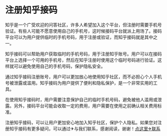 # 注册知乎接码

知乎是一个广受欢迎的问答社区，许多人希望加入这个平台，但注册时需要手机号验证。有些人可能不愿意使用自己的手机号，这时候接码平台就派上用场了。接码平台可以为用户提供临时的手机号码，用于注册或验证，而知乎接码就是其中之一。

知乎接码可以帮助用户获取临时的手机号码，用于注册知乎账号。用户可以在接码平台上选择一个可用的手机号，然后在知乎注册时使用这个临时号码进行验证。这样就可以避免使用自己的手机号码，保护隐私安全。

通过知乎接码注册账号，用户可以更加放心地使用知乎社区，而不必担心个人手机号被泄露或滥用。知乎接码为用户提供了便利和隐私保护，是一个非常实用的工具。

在使用知乎接码时，用户需要注意保护自己的临时手机号码，避免被他人滥用或泄露。另外，接码平台可能会收取一定的费用，用户需要在使用之前确认相关费用标准。

注册知乎接码，可以让用户更加安心地加入知乎社区，保护个人隐私。如果您对注册知乎接码有更多疑问，可以通过✈与我们联系，感谢阅读，谢谢！[点这里✈联系](https://a.k02.cc)
